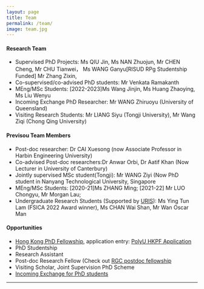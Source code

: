 ```yaml
---
layout: page
title: Team
permalink: /team/
image: team.jpg
---
```


#### Research Team
* Supervised PhD Projects: 
Ms QIU Jin, 
Ms NAN Zhuojun, 
Mr CHEN Cheng, 
Mr CHU Tianwei，
Ms WANG Ganyu[RISUD RPg Studentship Funded]
Mr Zhang Zixin,
* Co-supervised/co-advised PhD students:  Mr Venkata Ramakanth 
* MEng/MSc Students: [2022-2023]Ms Wang Jinjin, Ms Huang Zhaoying, Ms Liu Wenyu
* Incoming Exchange PhD Researcher: Mr WANG Zhiruoyu (University of Queensland)
* Visiting Research Students: Mr LIANG Siyu (Tongji University), Mr Wang Ziqi (Chong Qing University)

#### Previsou Team Members
* Post-doc researcher: Dr CAI Xuesong (now Associate Professor in Harbin Engineering University)
* Co-advised Post-doc researchers:Dr Anwar Orbi, Dr Aatif Khan (Now Lecturer in University of Canterbury)
* Jointly supervised MSc student(Tongji): Mr WANG Ziyi (Now PhD student in Nanyang Technological University, Singapore
* MEng/MSc Students: [2020-21]Ms ZHANG Ming; [2021-22] Mr LUO Chongyu, Mr Morgan Lau;
* Undergraduate Research Students (Supported by [URIS](https://www.polyu.edu.hk/ous/uris/about-uris/)): Ms Ying Tun Lam (FSICA 2022 Award winner), Ms CHAN Wai Shan, Mr Wan Oscar Man

#### Opportunities
* [Hong Kong PhD Fellowship](https://www.polyu.edu.hk/gs/hkpfs/what_is_the_fellowship.html), application entry: [PolyU HKPF Application](https://www.polyu.edu.hk/gs/hkpfs/how_to_apply.html)
* PhD Studentship
* Research Assistant
* Post-doc Research Fellow (Check out [RGC postdoc fellowship](https://www.ugc.edu.hk/eng/rgc/funding_opport/pdfs/)
* Visiting Scholar, Joint Supervision PhD Scheme
* [Incoming Exchange for PhD students](https://www.polyu.edu.hk/en/geo/exchange-and-study-abroad/incoming-students/)

***

